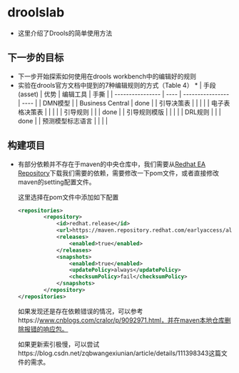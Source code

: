 # droolslab
* 这里介绍了Drools的简单使用方法

## 下一步的目标
* 下一步开始探索如何使用在drools workbench中的编辑好的规则
* 实验在drools官方文档中提到的7种编辑规则的方式（Table 4）
  * 
  | 手段(asset)      | 优势 | 编辑工具         | 手撕 |
  | ---------------- | ---- | ---------------- | ---- |
  | DMN模型          |      | Business Central | done |
  | 引导决策表       |      |                  |      |
  | 电子表格决策表   |      |                  |      |
  | 引导规则         |      |                  | done |
  | 引导规则模版     |      |                  |      |
  | DRL规则          |      |                  | done |
  | 预测模型标志语言 |      |                  |      |



## 构建项目

* 有部分依赖并不存在于maven的中央仓库中，我们需要从[Redhat EA Repository](https://mvnrepository.com/repos/redhat-earlyaccess)下载我们需要的依赖，需要修改一下pom文件，或者直接修改maven的setting配置文件。

  这里选择在pom文件中添加如下配置

  ```xml
  <repositories>
          <repository>
              <id>redhat.release</id>
              <url>https://maven.repository.redhat.com/earlyaccess/all/</url>
              <releases>
                  <enabled>true</enabled>
              </releases>
              <snapshots>
                  <enabled>true</enabled>
                  <updatePolicy>always</updatePolicy>
                  <checksumPolicy>fail</checksumPolicy>
              </snapshots>
          </repository>
  </repositories>
  ```

  如果发现还是存在依赖错误的情况，可以参考https://www.cnblogs.com/cralor/p/9092971.html，并在maven本地仓库删除报错的响应包。

  如果更新索引极慢，可以尝试https://blog.csdn.net/zqbwangexiunian/article/details/111398343这篇文件的需求。